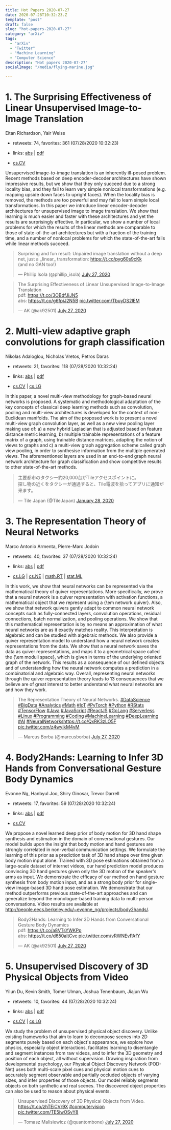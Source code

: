 ```yaml
---
title: Hot Papers 2020-07-27
date: 2020-07-28T10:32:23.Z
template: "post"
draft: false
slug: "hot-papers-2020-07-27"
category: "arXiv"
tags:
  - "arXiv"
  - "Twitter"
  - "Machine Learning"
  - "Computer Science"
description: "Hot papers 2020-07-27"
socialImage: "/media/flying-marine.jpg"

---
```


# 1. The Surprising Effectiveness of Linear Unsupervised Image-to-Image  Translation

Eitan Richardson, Yair Weiss

- retweets: 74, favorites: 361 (07/28/2020 10:32:23)

- links: [abs](https://arxiv.org/abs/2007.12568) | [pdf](https://arxiv.org/pdf/2007.12568)
- [cs.CV](https://arxiv.org/list/cs.CV/recent)

Unsupervised image-to-image translation is an inherently ill-posed problem. Recent methods based on deep encoder-decoder architectures have shown impressive results, but we show that they only succeed due to a strong locality bias, and they fail to learn very simple nonlocal transformations (e.g. mapping upside down faces to upright faces). When the locality bias is removed, the methods are too powerful and may fail to learn simple local transformations. In this paper we introduce linear encoder-decoder architectures for unsupervised image to image translation. We show that learning is much easier and faster with these architectures and yet the results are surprisingly effective. In particular, we show a number of local problems for which the results of the linear methods are comparable to those of state-of-the-art architectures but with a fraction of the training time, and a number of nonlocal problems for which the state-of-the-art fails while linear methods succeed.

<blockquote class="twitter-tweet"><p lang="en" dir="ltr">Surprising and fun result: Unpaired image translation without a deep net, just a _linear_ transformation: <a href="https://t.co/pyg60s9cKk">https://t.co/pyg60s9cKk</a><br>(and no GAN too!)</p>&mdash; Phillip Isola (@phillip_isola) <a href="https://twitter.com/phillip_isola/status/1287597910977388544?ref_src=twsrc%5Etfw">July 27, 2020</a></blockquote>
<script async src="https://platform.twitter.com/widgets.js" charset="utf-8"></script>

<blockquote class="twitter-tweet"><p lang="en" dir="ltr">The Surprising Effectiveness of Linear Unsupervised Image-to-Image Translation<br>pdf: <a href="https://t.co/3OBdfJiJN5">https://t.co/3OBdfJiJN5</a><br>abs: <a href="https://t.co/g6fpiJ2N5B">https://t.co/g6fpiJ2N5B</a> <a href="https://t.co/TbuyDS2lEM">pic.twitter.com/TbuyDS2lEM</a></p>&mdash; AK (@ak92501) <a href="https://twitter.com/ak92501/status/1287577534268350465?ref_src=twsrc%5Etfw">July 27, 2020</a></blockquote>
<script async src="https://platform.twitter.com/widgets.js" charset="utf-8"></script>




# 2. Multi-view adaptive graph convolutions for graph classification

Nikolas Adaloglou, Nicholas Vretos, Petros Daras

- retweets: 21, favorites: 118 (07/28/2020 10:32:24)

- links: [abs](https://arxiv.org/abs/2007.12450) | [pdf](https://arxiv.org/pdf/2007.12450)
- [cs.CV](https://arxiv.org/list/cs.CV/recent) | [cs.LG](https://arxiv.org/list/cs.LG/recent)

In this paper, a novel multi-view methodology for graph-based neural networks is proposed. A systematic and methodological adaptation of the key concepts of classical deep learning methods such as convolution, pooling and multi-view architectures is developed for the context of non-Euclidean manifolds. The aim of the proposed work is to present a novel multi-view graph convolution layer, as well as a new view pooling layer making use of: a) a new hybrid Laplacian that is adjusted based on feature distance metric learning, b) multiple trainable representations of a feature matrix of a graph, using trainable distance matrices, adapting the notion of views to graphs and c) a multi-view graph aggregation scheme called graph view pooling, in order to synthesise information from the multiple generated views. The aforementioned layers are used in an end-to-end graph neural network architecture for graph classification and show competitive results to other state-of-the-art methods.

<blockquote class="twitter-tweet"><p lang="ja" dir="ltr">主要都市のタクシー約20,000台がTileアクセスポイントに。<br>探し物の近くをタクシーが通過すると、Tile電波を拾ってアプリに通知が来ます。</p>&mdash; Tile Japan (@TileJapan) <a href="https://twitter.com/TileJapan/status/1221964161376083969?ref_src=twsrc%5Etfw">January 28, 2020</a></blockquote>
<script async src="https://platform.twitter.com/widgets.js" charset="utf-8"></script>




# 3. The Representation Theory of Neural Networks

Marco Antonio Armenta, Pierre-Marc Jodoin

- retweets: 40, favorites: 37 (07/28/2020 10:32:24)

- links: [abs](https://arxiv.org/abs/2007.12213) | [pdf](https://arxiv.org/pdf/2007.12213)
- [cs.LG](https://arxiv.org/list/cs.LG/recent) | [cs.NE](https://arxiv.org/list/cs.NE/recent) | [math.RT](https://arxiv.org/list/math.RT/recent) | [stat.ML](https://arxiv.org/list/stat.ML/recent)

In this work, we show that neural networks can be represented via the mathematical theory of quiver representations. More specifically, we prove that a neural network is a quiver representation with activation functions, a mathematical object that we represent using a {\em network quiver}. Also, we show that network quivers gently adapt to common neural network concepts such as fully-connected layers, convolution operations, residual connections, batch normalization, and pooling operations. We show that this mathematical representation is by no means an approximation of what neural networks are as it exactly matches reality. This interpretation is algebraic and can be studied with algebraic methods. We also provide a quiver representation model to understand how a neural network creates representations from the data. We show that a neural network saves the data as quiver representations, and maps it to a geometrical space called the {\em moduli space}, which is given in terms of the underlying oriented graph of the network. This results as a consequence of our defined objects and of understanding how the neural network computes a prediction in a combinatorial and algebraic way. Overall, representing neural networks through the quiver representation theory leads to 13 consequences that we believe are of great interest to better understand what neural networks are and how they work.

<blockquote class="twitter-tweet"><p lang="en" dir="ltr">The Representation Theory of Neural Networks. <a href="https://twitter.com/hashtag/DataScience?src=hash&amp;ref_src=twsrc%5Etfw">#DataScience</a> <a href="https://twitter.com/hashtag/BigData?src=hash&amp;ref_src=twsrc%5Etfw">#BigData</a> <a href="https://twitter.com/hashtag/Analytics?src=hash&amp;ref_src=twsrc%5Etfw">#Analytics</a> <a href="https://twitter.com/hashtag/Math?src=hash&amp;ref_src=twsrc%5Etfw">#Math</a> <a href="https://twitter.com/hashtag/IoT?src=hash&amp;ref_src=twsrc%5Etfw">#IoT</a> <a href="https://twitter.com/hashtag/PyTorch?src=hash&amp;ref_src=twsrc%5Etfw">#PyTorch</a> <a href="https://twitter.com/hashtag/Python?src=hash&amp;ref_src=twsrc%5Etfw">#Python</a> <a href="https://twitter.com/hashtag/RStats?src=hash&amp;ref_src=twsrc%5Etfw">#RStats</a> <a href="https://twitter.com/hashtag/TensorFlow?src=hash&amp;ref_src=twsrc%5Etfw">#TensorFlow</a> <a href="https://twitter.com/hashtag/Java?src=hash&amp;ref_src=twsrc%5Etfw">#Java</a> <a href="https://twitter.com/hashtag/JavaScript?src=hash&amp;ref_src=twsrc%5Etfw">#JavaScript</a> <a href="https://twitter.com/hashtag/ReactJS?src=hash&amp;ref_src=twsrc%5Etfw">#ReactJS</a> <a href="https://twitter.com/hashtag/GoLang?src=hash&amp;ref_src=twsrc%5Etfw">#GoLang</a> <a href="https://twitter.com/hashtag/Serverless?src=hash&amp;ref_src=twsrc%5Etfw">#Serverless</a> <a href="https://twitter.com/hashtag/Linux?src=hash&amp;ref_src=twsrc%5Etfw">#Linux</a> <a href="https://twitter.com/hashtag/Programming?src=hash&amp;ref_src=twsrc%5Etfw">#Programming</a> <a href="https://twitter.com/hashtag/Coding?src=hash&amp;ref_src=twsrc%5Etfw">#Coding</a> <a href="https://twitter.com/hashtag/MachineLearning?src=hash&amp;ref_src=twsrc%5Etfw">#MachineLearning</a> <a href="https://twitter.com/hashtag/DeepLearning?src=hash&amp;ref_src=twsrc%5Etfw">#DeepLearning</a> <a href="https://twitter.com/hashtag/AI?src=hash&amp;ref_src=twsrc%5Etfw">#AI</a> <a href="https://twitter.com/hashtag/NeuralNetworks?src=hash&amp;ref_src=twsrc%5Etfw">#NeuralNetworks</a><a href="https://t.co/QxRK3zLO5F">https://t.co/QxRK3zLO5F</a> <a href="https://t.co/z4wylkM4vM">pic.twitter.com/z4wylkM4vM</a></p>&mdash; Marcus Borba (@marcusborba) <a href="https://twitter.com/marcusborba/status/1287873806652997634?ref_src=twsrc%5Etfw">July 27, 2020</a></blockquote>
<script async src="https://platform.twitter.com/widgets.js" charset="utf-8"></script>




# 4. Body2Hands: Learning to Infer 3D Hands from Conversational Gesture Body  Dynamics

Evonne Ng, Hanbyul Joo, Shiry Ginosar, Trevor Darrell

- retweets: 17, favorites: 59 (07/28/2020 10:32:24)

- links: [abs](https://arxiv.org/abs/2007.12287) | [pdf](https://arxiv.org/pdf/2007.12287)
- [cs.CV](https://arxiv.org/list/cs.CV/recent)

We propose a novel learned deep prior of body motion for 3D hand shape synthesis and estimation in the domain of conversational gestures. Our model builds upon the insight that body motion and hand gestures are strongly correlated in non-verbal communication settings. We formulate the learning of this prior as a prediction task of 3D hand shape over time given body motion input alone. Trained with 3D pose estimations obtained from a large-scale dataset of internet videos, our hand prediction model produces convincing 3D hand gestures given only the 3D motion of the speaker's arms as input. We demonstrate the efficacy of our method on hand gesture synthesis from body motion input, and as a strong body prior for single-view image-based 3D hand pose estimation. We demonstrate that our method outperforms previous state-of-the-art approaches and can generalize beyond the monologue-based training data to multi-person conversations. Video results are available at http://people.eecs.berkeley.edu/~evonne_ng/projects/body2hands/.

<blockquote class="twitter-tweet"><p lang="en" dir="ltr">Body2Hands: Learning to Infer 3D Hands from Conversational Gesture Body Dynamics<br>pdf: <a href="https://t.co/a8VTsYWKPp">https://t.co/a8VTsYWKPp</a><br>abs: <a href="https://t.co/d650altCvc">https://t.co/d650altCvc</a> <a href="https://t.co/vRWNEvPAfY">pic.twitter.com/vRWNEvPAfY</a></p>&mdash; AK (@ak92501) <a href="https://twitter.com/ak92501/status/1287551114116608000?ref_src=twsrc%5Etfw">July 27, 2020</a></blockquote>
<script async src="https://platform.twitter.com/widgets.js" charset="utf-8"></script>




# 5. Unsupervised Discovery of 3D Physical Objects from Video

Yilun Du, Kevin Smith, Tomer Ulman, Joshua Tenenbaum, Jiajun Wu

- retweets: 10, favorites: 44 (07/28/2020 10:32:24)

- links: [abs](https://arxiv.org/abs/2007.12348) | [pdf](https://arxiv.org/pdf/2007.12348)
- [cs.CV](https://arxiv.org/list/cs.CV/recent) | [cs.LG](https://arxiv.org/list/cs.LG/recent)

We study the problem of unsupervised physical object discovery. Unlike existing frameworks that aim to learn to decompose scenes into 2D segments purely based on each object's appearance, we explore how physics, especially object interactions, facilitates learning to disentangle and segment instances from raw videos, and to infer the 3D geometry and position of each object, all without supervision. Drawing inspiration from developmental psychology, our Physical Object Discovery Network (POD-Net) uses both multi-scale pixel cues and physical motion cues to accurately segment observable and partially occluded objects of varying sizes, and infer properties of those objects. Our model reliably segments objects on both synthetic and real scenes. The discovered object properties can also be used to reason about physical events.

<blockquote class="twitter-tweet"><p lang="en" dir="ltr">Unsupervised Discovery of 3D Physical Objects from Video. <a href="https://t.co/zhTEiCVr9X">https://t.co/zhTEiCVr9X</a> <a href="https://twitter.com/hashtag/computervision?src=hash&amp;ref_src=twsrc%5Etfw">#computervision</a> <a href="https://t.co/TE5iwOSvY8">pic.twitter.com/TE5iwOSvY8</a></p>&mdash; Tomasz Malisiewicz (@quantombone) <a href="https://twitter.com/quantombone/status/1287555323981488132?ref_src=twsrc%5Etfw">July 27, 2020</a></blockquote>
<script async src="https://platform.twitter.com/widgets.js" charset="utf-8"></script>



